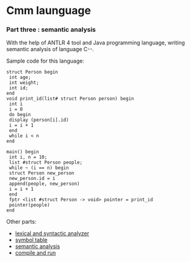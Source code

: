 # Cmm launguage 
### Part three : semantic analysis

With the help of ANTLR 4 tool and Java programming language, writing semantic analysis of language C--.

Sample code for this language:

```
struct Person begin
 int age;
 int weight;
 int id;
end
void print_id(list# struct Person person) begin
 int i
 i = 0
 do begin
 display (person[i].id)
 i = i + 1
 end
 while i < n 
end
 
main() begin
 int i, n = 10;
 list #struct Person people;
 while ~ (i == n) begin
 struct Person new_person
 new_person.id = i
 append(people, new_person)
 i = i + 1
 end
 fptr <list #struct Person -> void> pointer = print_id
 pointer(people)
end

```


Other parts:
- [lexical and syntactic analyzer](https://github.com/Perriex/Cmm-lexical-and-syntactic-analyzer)
- [symbol table](https://github.com/Perriex/Cmm-symbol-table)
- [semantic analysis](https://github.com/Perriex/Cmm-semantic-analysis)
- [compile and run](https://github.com/Perriex/Cmm-compile)


